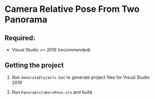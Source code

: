 # Camera Relative Pose From Two Panorama
Required:
------------------
- Visual Studio >= 2019 (recommended)

Getting the project
------------------

1. Run `GenerateProjects.bat` to generate project files for Visual Studio 2019

2. Run `PanoramicCameraPose.sln` and build